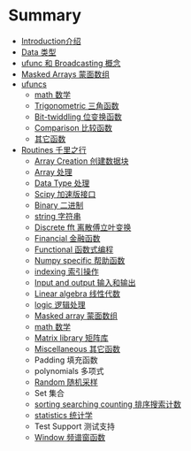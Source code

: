 # Summary

* [Introduction介绍](README.md)
* [Data 类型](chapter1.md)
* [ufunc 和 Broadcasting 概念](ufunc-broadcasting.md)
* [Masked Arrays 蒙面数组](masked-arrays.md)
* [ufuncs](ufuncs.md)
  * [math 数学](ufuncs/math.md)
  * [Trigonometric 三角函数](ufuncs/trigonometric.md)
  * [Bit-twiddling 位变换函数](ufuncs/bit-twiddling.md)
  * [Comparison 比较函数](ufuncs/comparison.md)
  * [其它函数](ufuncs/floating.md)
* [Routines 千里之行](routines.md)
  * [Array Creation 创建数据块](routines/array-creation.md)
  * [Array 处理](routines/array-manipulation.md)
  * [Data Type 处理](routines/data-type.md)
  * [Scipy 加速版接口](routines/scipy.md)
  * [Binary 二进制](routines/binary.md)
  * [string 字符串](routines/string.md)
  * [Discrete fft 离散傅立叶变换](routines/discrete-fft.md)
  * [Financial 金融函数](routines/financial.md)
  * [Functional 函数式编程](routines/functional.md)
  * [Numpy specific 帮助函数](routines/numpy-specific.md)
  * [indexing 索引操作](routines/indexing.md)
  * [Input and output 输入和输出](routines/input-and-output.md)
  * [Linear algebra 线性代数](routines/linear-algebra.md)
  * [logic 逻辑处理](routines/logic.md)
  * [Masked array 蒙面数组](routines/masked-array.md)
  * [math 数学](routines/math.md)
  * [Matrix library 矩阵库](routines/matrix-library.md)
  * [Miscellaneous 其它函数](routines/miscellaneous.md)
  * Padding 填充函数
  * polynomials 多项式
  * [Random 随机采样](routines/random.md)
  * Set 集合
  * [sorting searching counting 排序搜索计数](routines/sorting-searching-counting.md)
  * [statistics 统计学](routines/statistics.md)
  * Test Support 测试支持
  * [Window 频谱窗函数](routines/window.md)


